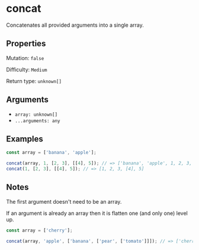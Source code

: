 # concat

Concatenates all provided arguments into a single array.

## Properties

Mutation: `false`

Difficulty: `Medium`

Return type: `unknown[]`

## Arguments

- `array: unknown[]`
- `...arguments: any`

## Examples

```typescript
const array = ['banana', 'apple'];

concat(array, 1, [2, 3], [[4], 5]); // => ['banana', 'apple', 1, 2, 3, [4], 5] (notice the flatten array at the end)
concat(1, [2, 3], [[4], 5]); // => [1, 2, 3, [4], 5]
```

## Notes

The first argument doesn't need to be an array.

If an argument is already an array then it is flatten one (and only one) level up.

```typescript
const array = ['cherry'];

concat(array, 'apple', ['banana', ['pear', ['tomato']]]); // => ['cherry', 'apple', 'banana', ['pear', ['tomato']]]
```
